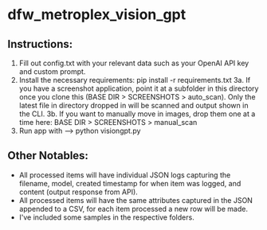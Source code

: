 # dfw_metroplex_vision_gpt

Instructions:
---------------
1. Fill out config.txt with your relevant data such as your OpenAI API key and custom prompt.
2. Install the necessary requirements: pip install -r requirements.txt
3a. If you have a screenshot application, point it at a subfolder in this directory once you clone this (BASE DIR > SCREENSHOTS > auto_scan). Only the latest file in directory dropped in will be scanned and output shown in the CLI.
3b. If you want to manually move in images, drop them one at a time here: BASE DIR > SCREENSHOTS > manual_scan
4. Run app with --> python visiongpt.py

Other Notables:
---------------
- All processed items will have individual JSON logs capturing the filename, model, created timestamp for when item was logged, and content (output response from API).
- All processed items will have the same attributes captured in the JSON appended to a CSV, for each item processed a new row will be made.
- I've included some samples in the respective folders. 
